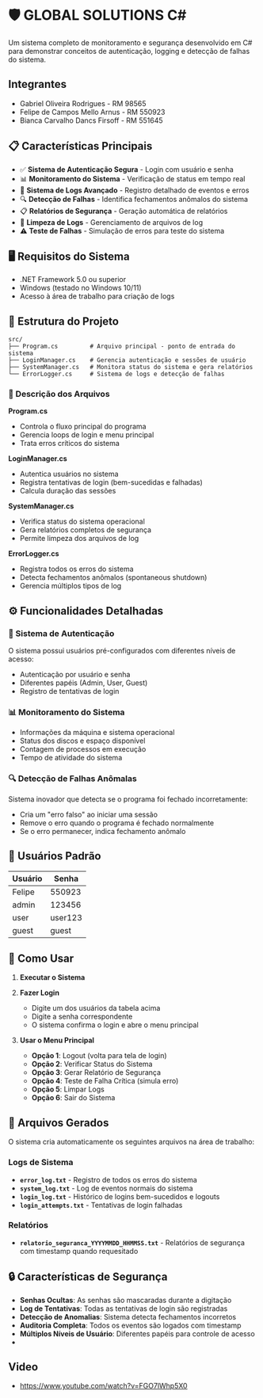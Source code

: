 
# 🛡️ GLOBAL SOLUTIONS C#

Um sistema completo de monitoramento e segurança desenvolvido em C# para demonstrar conceitos de autenticação, logging e detecção de falhas do sistema.

## Integrantes

- Gabriel Oliveira Rodrigues - RM 98565
- Felipe de Campos Mello Arnus - RM 550923
- Bianca Carvalho Dancs Firsoff - RM 551645


## 📋 Características Principais

- ✅ **Sistema de Autenticação Segura** - Login com usuário e senha
- 📊 **Monitoramento do Sistema** - Verificação de status em tempo real
- 📝 **Sistema de Logs Avançado** - Registro detalhado de eventos e erros
- 🔍 **Detecção de Falhas** - Identifica fechamentos anômalos do sistema
- 📋 **Relatórios de Segurança** - Geração automática de relatórios
- 🧹 **Limpeza de Logs** - Gerenciamento de arquivos de log
- ⚠️ **Teste de Falhas** - Simulação de erros para teste do sistema

## 🖥️ Requisitos do Sistema

- .NET Framework 5.0 ou superior
- Windows (testado no Windows 10/11)
- Acesso à área de trabalho para criação de logs

## 📁 Estrutura do Projeto

```
src/
├── Program.cs         # Arquivo principal - ponto de entrada do sistema
├── LoginManager.cs    # Gerencia autenticação e sessões de usuário
├── SystemManager.cs   # Monitora status do sistema e gera relatórios
└── ErrorLogger.cs     # Sistema de logs e detecção de falhas
```

### 📄 Descrição dos Arquivos

**Program.cs**
- Controla o fluxo principal do programa
- Gerencia loops de login e menu principal
- Trata erros críticos do sistema

**LoginManager.cs**
- Autentica usuários no sistema
- Registra tentativas de login (bem-sucedidas e falhadas)
- Calcula duração das sessões

**SystemManager.cs**
- Verifica status do sistema operacional
- Gera relatórios completos de segurança
- Permite limpeza dos arquivos de log

**ErrorLogger.cs**
- Registra todos os erros do sistema
- Detecta fechamentos anômalos (spontaneous shutdown)
- Gerencia múltiplos tipos de log

## ⚙️ Funcionalidades Detalhadas

### 🔐 Sistema de Autenticação
O sistema possui usuários pré-configurados com diferentes níveis de acesso:
- Autenticação por usuário e senha
- Diferentes papéis (Admin, User, Guest)
- Registro de tentativas de login

### 📊 Monitoramento do Sistema
- Informações da máquina e sistema operacional
- Status dos discos e espaço disponível
- Contagem de processos em execução
- Tempo de atividade do sistema

### 🔍 Detecção de Falhas Anômalas
Sistema inovador que detecta se o programa foi fechado incorretamente:
- Cria um "erro falso" ao iniciar uma sessão
- Remove o erro quando o programa é fechado normalmente
- Se o erro permanecer, indica fechamento anômalo

## 👤 Usuários Padrão

| Usuário | Senha  | 
|---------|--------|
| Felipe  | 550923 | 
| admin   | 123456 |
| user    | user123|
| guest   | guest  |

## 🚀 Como Usar

1. **Executar o Sistema**

2. **Fazer Login**
   - Digite um dos usuários da tabela acima
   - Digite a senha correspondente
   - O sistema confirma o login e abre o menu principal

3. **Usar o Menu Principal**
   - **Opção 1**: Logout (volta para tela de login)
   - **Opção 2**: Verificar Status do Sistema
   - **Opção 3**: Gerar Relatório de Segurança
   - **Opção 4**: Teste de Falha Crítica (simula erro)
   - **Opção 5**: Limpar Logs
   - **Opção 6**: Sair do Sistema

## 📂 Arquivos Gerados

O sistema cria automaticamente os seguintes arquivos na área de trabalho:

### Logs de Sistema
- **`error_log.txt`** - Registro de todos os erros do sistema
- **`system_log.txt`** - Log de eventos normais do sistema
- **`login_log.txt`** - Histórico de logins bem-sucedidos e logouts
- **`login_attempts.txt`** - Tentativas de login falhadas

### Relatórios
- **`relatorio_seguranca_YYYYMMDD_HHMMSS.txt`** - Relatórios de segurança com timestamp quando requesitado

## 🔒 Características de Segurança

- **Senhas Ocultas**: As senhas são mascaradas durante a digitação
- **Log de Tentativas**: Todas as tentativas de login são registradas
- **Detecção de Anomalias**: Sistema detecta fechamentos incorretos
- **Auditoria Completa**: Todos os eventos são logados com timestamp
- **Múltiplos Níveis de Usuário**: Diferentes papéis para controle de acesso
- 

## Video

- https://www.youtube.com/watch?v=FGO7lWhp5X0


